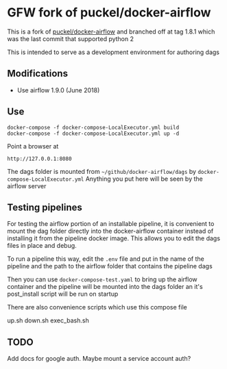 # GFW fork of puckel/docker-airflow

This is a fork of [puckel/docker-airflow](https://github.com/puckel/docker-airflow) and branched
off at tag 1.8.1 which was the last commit that supported python 2

This is intended to serve as a development environment for authoring dags

## Modifications

* Use airflow 1.9.0 (June 2018)

## Use

```
docker-compose -f docker-compose-LocalExecutor.yml build
docker-compose -f docker-compose-LocalExecutor.yml up -d
```

Point a browser at
```
http://127.0.0.1:8080
```

The dags folder is mounted from `~/github/docker-airflow/dags` by `docker-compose-LocalExecutor.yml`
Anything you put here will be seen by the airflow server


## Testing pipelines

For testing the airflow portion of an installable pipeline, it is convenient to mount the 
dag folder directly into the docker-airflow container instead of installing it from the pipeline
docker image.  This allows you to edit the dags files in place and debug.

To run a pipeline this way, edit the `.env` file and put in the name of the pipeline and 
the path to the airflow folder that contains the pipeline dags

Then you can use `docker-compose-test.yaml` to bring up the airflow container and the pipeline 
will be mounted into the dags folder an it's post_install script will be run on startup

There are also convenience scripts which use this compose file

  up.sh
  down.sh 
  exec_bash.sh



## TODO
Add docs for google auth.  Maybe mount a service account auth?


 
